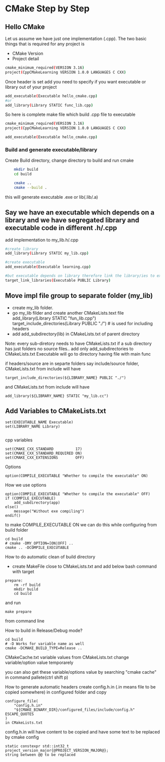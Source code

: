 
# CMake Step by Step

## Hello CMake
Let us assume we have just one implementation (.cpp).  The two basic things that is required for any project is 
- CMake Version 
- Project detail
```bash
cmake_minimum_required(VERSION 3.16)
project(CppCMakeLearning VERSION 1.0.0 LANGUAGES C CXX)
```
Once header is set add you need to specify if  you want executable or library out of your project
```bash
add_executable(Executable hello_cmake.cpp)
#or
add_library(Library STATIC func_lib.cpp)
```
So here is complete make file which build .cpp file to executable
```bash
cmake_minimum_required(VERSION 3.16)
project(CppCMakeLearning VERSION 1.0.0 LANGUAGES C CXX)

add_executable(Executable hello_cmake.cpp)
```
### Build and generate executable/library
Create Build directory, change directory to build and run cmake
```bash
    mkdir build
	cd build 

    cmake ..
    cmake --build . 
```
this will generate executable .exe or lib(.lib/.a)

## Say we have an executable which depends on a library and we have segregated library and executable code in different .h/.cpp
add implementation to my_lib.h/.cpp

```bash
#create library
add_library(Library STATIC my_lib.cpp)

#create executable
add_executable(Executable learning.cpp)

#but executable depends on library therefore link the library/ies to executable
target_link_libraries(Executable PUBLIC Library)
```
## Move impl file group to separate folder (my_lib)
- create my_lib folder.
- go my_lib filder and create another CMakeLists.text file
    add_library(Library STATIC "fun_lib.cpp")
    target_include_directories(Library PUBLIC "./") # is used for including headers
- add add_subdirectory(lib) in CMakeLists.txt of parent directory

Note: every sub-diretory needs to have CMakeLists.txt
if a sub directory has just folders no source files.. add only add_subdirectories to CMakeLists.txt
Executable will go to directory having file with main func

if headers/source are in separte folders say include/source folder, CMakeLists.txt from include will have 
```
target_include_directories(${LIBRARY_NAME} PUBLIC "./")
```
and  CMakeLists.txt from include will have 
```
add_library(${LIBRARY_NAME} STATIC "my_lib.cc")
```


## Add Variables to CMakeLists.txt
```
set(EXECUTABLE_NAME Executable)
set(LIBRARY_NAME Library)


```
cpp variables

```
set(CMAKE_CXX_STANDARD          17)
set(CMAKE_CXX_STANDARD_REQUIRED ON)
set(CMAKE_CXX_EXTENSIONS        OFF)
```
Options
```
option(COMPILE_EXECUTABLE "Whether to compile the executable" ON)
```

How we use options
```
option(COMPILE_EXECUTABLE "Whether to compile the executable" OFF)
if (COMPILE_EXECUTABLE)
    add_subdirectory(app)
else()
    message("Without exe compiling")
endif()

```
to make COMPILE_EXECUTABLE ON  we can do this while configuring from build folder
```
cd build
# cmake -DMY_OPTION=[ON|OFF] ..
cmake .. -DCOMPILE_EXECUTABLE
```

How to do automatic clean of build directory
- create MakeFile close to CMakeLists.txt and add below bash command with target
```
prepare:
	rm -rf build
	mkdir build
	cd build
```
and run 
```
make prepare
```
from command line

How to build in Release/Debug mode? 
```
cd build
# -D Works for variable name as well
cmake -DCMAKE_BUILD_TYPE=Release ..
```

CMakeCache.txt
variable values from CMakeLists.txt
change variable/option value temporarely 

you can also get these variable/options value by searching "cmake cache" in command pallete(ctrl shift p)

How to generate automatic headers
create config.h.in (.in means file to be copied somewhere) in configured folder and copy 
```
configure_file(
    "config.h.in"
    "${CMAKE_BINARY_DIR}/configured_files/include/config.h" ESCAPE_QUOTES
)
in CMakeLists.txt
```
config.h.in will have content to be copied and have some text to be replaced by cmake config
```
static constexpr std::int32_t project_version_major{@PROJECT_VERSION_MAJOR@};
string between @@ to be replaced
```

